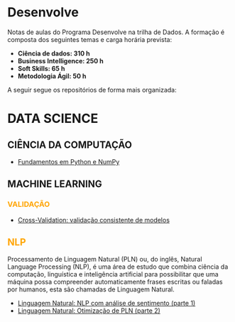# Desenvolve

Notas de aulas do Programa Desenvolve na trilha de Dados. A formação é composta dos seguintes temas e carga horária prevista:

<ul>
<li><b>Ciência de dados: 310 h</B>
<!---  <ul><font color=grey>
  <li>Estatística: 26 h
  <li>EDA com Python: 106 h
  <li>Machine Learning: 180 h
  </font></ul>--->
<li><b>Business Intelligence: 250 h</B>
  <!---  <ul><font color=grey>
  <li>Dashboard e DataViz: 50 h
  <li>Data Warehouse e ETL: 164 h
  </font></ul>--->
<li><b>Soft Skills: 65 h</B>
<li><b>Metodologia Ágil: 50 h</B>
<!---    <ul><font color=grey>
  <li>Kanban
  <li>Scrum
  </font></ul>--->
</ul>


A seguir segue os repositórios de forma mais organizada:

# DATA SCIENCE
## CIÊNCIA DA COMPUTAÇÃO

* [Fundamentos em Python e NumPy](https://github.com/mbaliu-treino/Desenvolve/blob/main/LEARN_C_PROG_Python_e_Numpy.ipynb)

## MACHINE LEARNING


<!---
<h4><font color=orange>ENTENDIMENTO DOS DADOS (EDA)</font></h3>
<h4><font color=orange>PRE-PROCESSAMENTO - TRANSFORMAÇÕES</font></h3>

<h3><font color=orange>MODELOS DE MACHINE LEARNING</font></h3>

<h4><font color=orange>CLASSIFICAÇÃO</font></h3>
<h4><font color=orange>REGRESSÃO</font></h3>

<h4><font color=orange>DEPLOY</font></h3>
--->


<h3><font color=orange>VALIDAÇÃO</font></h3>

* [Cross-Validation: validação consistente de modelos](https://github.com/mbaliu-treino/Desenvolve/blob/main/LEARN_C_ML_Validacao_Cruzada.ipynb)


## <font color=orange>NLP</font></h2>

Processamento de Linguagem Natural (PLN) ou, do inglês, Natural Language Processing (NLP), é uma área de estudo que combina ciência da computação, linguística e inteligência artificial para possibilitar que uma máquina possa compreender automaticamente frases escritas ou faladas por humanos, esta são chamadas de Linguagem Natural.

* [Linguagem Natural: NLP com análise de sentimento (parte 1)](https://github.com/mbaliu-treino/Desenvolve/blob/main/LEARN_C_NLP_analise_de_sentimento_I.ipynb)
* [Linguagem Natural: Otimização de PLN (parte 2)](https://github.com/mbaliu-treino/Desenvolve/blob/main/LEARN_C_NLP_analise_de_sentimento_II.ipynb)
